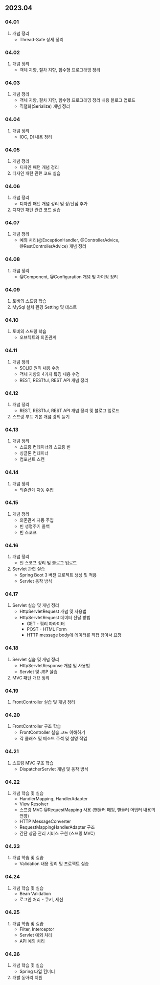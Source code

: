 ## 2023.04
### 04.01
1. 개념 정리
    + Thread-Safe 상세 정리
### 04.02
1. 개념 정리
    + 객체 지향, 절차 지향, 함수형 프로그래밍 정리
### 04.03
1. 개념 정리
   + 객체 지향, 절차 지향, 함수형 프로그래밍 정리 내용 블로그 업로드
   + 직렬화(Serialize) 개념 정리
### 04.04
1. 개념 정리
   + IOC, DI 내용 정리
### 04.05
1. 개념 정리
   + 디자인 패턴 개념 정리
2. 디자인 패턴 관련 코드 실습
### 04.06
1. 개념 정리
   + 디자인 패턴 개념 정리 및 장/단점 추가
2. 디자인 패턴 관련 코드 실습
### 04.07
1. 개념 정리
   + 예외 처리(@ExceptionHandler, @ControllerAdvice, @RestControllerAdvice) 개념 정리
### 04.08
1. 개념 정리
   + @Component, @Configuration 개념 및 차이점 정리
### 04.09
1. 토비의 스프링 학습
2. MySql 설치 환경 Setting 및 테스트
### 04.10
1. 토비의 스프링 학습
   + 오브젝트와 의존관계
### 04.11
1. 개념 정리
   + SOLID 원칙 내용 수정
   + 객체 지향의 4가지 특징 내용 수정
   + REST, RESTful, REST API 개념 정리
### 04.12
1. 개념 정리
   + REST, RESTful, REST API 개념 정리 및 블로그 업로드
2. 스프링 부트 기본 개념 강의 듣기
### 04.13
1. 개념 정리
   + 스프링 컨테이너와 스프링 빈
   + 싱글톤 컨테이너
   + 컴포넌트 스캔
### 04.14
1. 개념 정리
   + 의존관계 자동 주입
### 04.15
1. 개념 정리
   + 의존관계 자동 주입
   + 빈 생명주기 콜백
   + 빈 스코프
### 04.16
1. 개념 정리
   + 빈 스코프 정리 및 블로그 업로드
2. Servlet 관련 실습
   + Spring Boot 3 버전 프로젝트 생성 및 적용
   + Servlet 동작 방식
### 04.17
1. Servlet 실습 및 개념 정리
   + HttpServletRequest 개념 및 사용법
   + HttpServletRequest 데이터 전달 방법
     + GET - 쿼리 파라미터
     + POST - HTML Form
     + HTTP message body에 데이터를 직접 담아서 요청
### 04.18
1. Servlet 실습 및 개념 정리
   + HttpServletResponse 개념 및 사용법
   + Servlet 및 JSP 실습
2. MVC 패턴 개요 정리
### 04.19
1. FrontController 실습 및 개념 정리
### 04.20
1. FrontController 구조 학습
   + FrontController 실습 코드 이해하기
   + 각 클래스 및 메소드 주석 및 설명 작업
### 04.21
1. 스프링 MVC 구조 학습
   + DispatcherServlet 개념 및 동작 방식
### 04.22
1. 개념 학습 및 실습
   + HandlerMapping, HandlerAdapter
   + View Resolver
   + 스프링 MVC @RequestMapping 사용 (핸들러 매핑, 핸들러 어댑터 내용의 연장)
   + HTTP MessageConverter
   + RequestMappingHandlerAdapter 구조
   + 간단 상품 관리 서비스 구현 (스프링 MVC)
### 04.23
1. 개념 학습 및 실습
   + Validation 내용 정리 및 프로젝트 실습
### 04.24
1. 개념 학습 및 실습
   + Bean Validation
   + 로그인 처리 - 쿠키, 세션
### 04.25
1. 개념 학습 및 실습
   + Filter, Interceptor
   + Servlet 예외 처리
   + API 예외 처리
### 04.26
1. 개념 학습 및 실습
   + Spring 타입 컨버터
2. 개발 동아리 지원